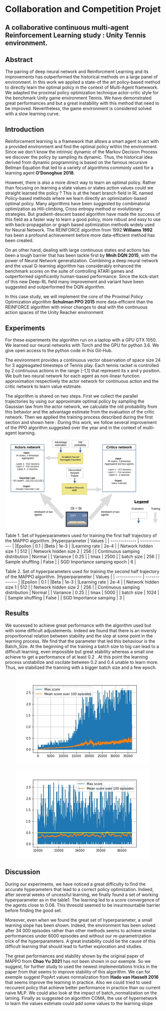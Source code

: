 # Collaboration and Competition Projet
<h2> A collaborative continuous multi-agent Reinforcement Learning study : Unity Tennis environment. </h2>

## Abstract

The pairing of deep neural network and Reinforcment Learning and its improvements has outperformed the historical methods on a large panel of environment.  In this work we applied a state-of the art policy-based method to directly learn the optimal policy in the context of Multi-Agent framework.  We adapted the proximal policy optimization technique actor-critic style for the benchmark Unity game environment Tennis. We  have  demonstrated  great  performances  and  but a  great  instability  with  this  method that need to be improved. Nevertheless, the game environment is considered solved with a slow learning curve.

## Introduction
Reinforcement learning is a framework that allows a smart agent to act with a provided environment and find the optimal policy within the environment. Since we don't know the intrinsic dynamic of the Markov Decision Process we discover the policy by sampling its dynamic. Thus, the historical idea derived from dynamic programming is based on the famous recursive Bellman Equation that led to a variety of algorithms commonly used for a learning agent **O’Donoghue 2018**.

However, there is also a more direct way to learn an optimal policy. Rather than focusing on learning a state values or states action values could we straight learned the policy ? This is at the heart branch field in RL named Policy-based methods where we learn directly an optimization-based optimal policy. Many algorithms have been suggested by combinatorial optimization as Hill-climbing, Cross entropy method or evolutionary strategies. But gradient-descent based algorithm have made the success of this field as a faster way to learn a good policy, more robust and easy to use with back-propagation or graph based optimization methods widely used for Neural Network. The REINFORCE algorithm from 1992 **Williams 1992** has been a profound achievement before more data-efficient method has been created.

On an other hand, dealing with large continuous states and actions has been a tough barrier that has been tackle first by **Mnih DQN 2015**, with the power of Neural Network generalization. Combining a deep neural network and the usual Q-learning algorithm has considerably enhanced the benchmark scores on the suite of controlling ATARI games and outperformed significantly human-based performance. Since the kick-start of this new Deep-RL field many improvement and variant have been suggested and outperformed the DQN algorithm.

In this case study, we will implement the core of the Proximal Policy Optimization algorithm **Schulman PPO 2015** more data-efficient than the REINFORCE algorithm with minor changes to deal with the continuous action spaces of the Unity Reacher environment

## Experiments
For these experiments the algorithm run on a laptop with a GPU GTX 1050. We learned our neural networks with Torch and the GPU for python 3.6. We give open access to the python code in this Git-Hub.

The environment provides a continuous vector observation of space size 24 for 3 aggreagated timesteps of Tennis play. Each tennis racket is controlled by 2 continuous actions in the range [-1,1] that represent its x and y position. We built two neural network for each agent as non-linear function approximation respectively the actor network for continuous action and the critic network to learn value estimate.

The algorithm is shared on two steps. First we collect the parallel trajectories by using our approximate optimal policy by  sampling the Gaussian law from the actor network, we calculate the old probability from this behavior and the advantage estimate from the evaluation of the critic network. Then we applied the training process described during the first section and shown here :
During this work, we follow several improvement of the PPO algorithm suggested over the year and in the context of multi-agent learning.

<p align="center">
  <img src= "https://github.com/GabrielLinear/MAPPO/blob/main/Images/MAPPO_Scheme.jpg" />
</p>

Table 1. Set of hyperparameters used for training the first half trajectory of the MAPPO algorithm.
|Hyperparameter | Values |
| ------------- | ------------- |
|Epsilon | 0.1 |
|Beta |    1e-3    |
|Learning rate  |    2e-4   |
| Network hidden size 1 | 512 |
| Network hidden size 2 | 256 |
| Continuous samping distribution | Normal |
| Variance | 0.25 |
| tmax | 2500 |
| batch size | 256 |
| Sample shuffling | False |
| SGD Importance samping epoch | 6 |

Table 2. Set of hyperparameters used for training the second half trajectory of the MAPPO algorithm.
|Hyperparameter | Values |
| ------------- | ------------- |
|Epsilon | 0.1 |
|Beta |    1e-3    |
|Learning rate  |    2e-4   |
| Network hidden size 1 | 512 |
| Network hidden size 2 | 256 |
| Continuous samping distribution | Normal |
| Variance | 0.25 |
| tmax | 5000 |
| batch size | 1024 |
| Sample shuffling | False |
| SGD Importance samping | 3 |

## Results
We sucessed to achieve great performance with the algorithm used but with some difficult adjustements. Indeed we found that there is an inversly proportionnal relation between stability and the slop at some point in the learning process. We find that the parameter that led this behaviour is the Batch_Size.
At the beginning of the training a batch size to big can lead to a difficult learning, even impossible but great stability whereas a small one achieve to get a performance of at least 0.2 . At this point the learning process unstabilize and oscilate between 0.2 and 0.4 unable to learn more. Thus, we stabilized the tranning with a bigger batch size and a few epoch.

<p align="center">
  <img src= "https://github.com/GabrielLinear/MAPPO/blob/main/Images/Scores_mean.jpg" />
</p>


<p align="center">
  <img src= "https://github.com/GabrielLinear/MAPPO/blob/main/Images/Scores_mean_zomm.jpg" />
</p>



## Discussion
During our experiments, we have noticed a great difficulty to find the accurate hyperameters that lead to a correct policy optimization. Indeed, after several weeks  of uncessful learning, we finally found a set of working hyperparameter as in the table1. The learning led to a score convergence of the agents close to 0.08. This thresold seemed to be insurmountable barrier before finding the good set.

Moreover, even when we found the great set of hyperparameter, a small learning slope has been shown. Indeed, the environment has been solved after 34 000 episodes rather than other methods seems to achieve similar performances under 6000 episodes and without our re-parametrization trick of the hyperparameters. A great instability could be the cause of this difficult learning that should lead to further exploration and studies.

The great performances and stability shown by the original paper of MAPPO from **Chao Yu 2021** has not been shown in our exemple. So we suggest, for further study to used the newest implementations tricks in the paper from that seems to improve stability of this algorithm. We can for exemple suggest PopArt values normalization from **Hado van Hasselt 2016** that seems improve the learning in practice. Also we could tried to used reccurent policy that achieve better performance in practice than ou current naive MLP. We could also look at the impact of batch_normalization on the larning. Finally as suggested on algorithm COMA, the use of hypernetwork to learn the values estimate could add some values to the learning slope
